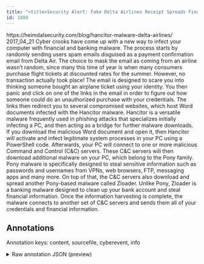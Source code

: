 ```yaml
---
title: "<title>Security Alert: Fake Delta Airlines Receipt Spreads Financial Malware</title>"
id: 1808
---
```


<title>Security Alert: Fake Delta Airlines Receipt Spreads Financial Malware</title>
<source> https://heimdalsecurity.com/blog/hancitor-malware-delta-airlines/ </source>
<date> 2017_04_21 </date>
<text>
Cyber crooks have come up with a new way to infect your computer with financial and banking malware.
The process starts by randomly sending users spam emails disguised as a payment confirmation email from Delta Air.
The choice to mask the email as coming from an airline wasn’t random, since many this time of year is when many consumers purchase flight tickets at discounted rates for the summer.
However, no transaction actually took place! The email is designed to scare you into thinking someone bought an airplane ticket using your identity. You then panic and click on one of the links in the email in order to figure out how someone could do an unauthorized purchase with your credentials.
The links then redirect you to several compromised websites, which host Word documents infected with the Hancitor malware.
Hancitor is a versatile malware frequently used in phishing attacks that specializes initially infecting a PC, and then acting as a bridge for further malware downloads.
If you download the malicious Word document and open it, then Hancitor will activate and infect legitimate system processes in your PC using a PowerShell code. Afterwards, your PC will connect to one or more malicious Command and Control (C&C) servers.
These C&C servers will then download additional malware on your PC, which belong to the Pony family.
Pony malware is specifically designed to steal sensitive information such as passwords and usernames from VPNs, web browsers, FTP, messaging apps and many more.
On top of that, the C&C servers also download and spread another Pony-based malware called Zloader. Unlike Pony, Zloader is a banking malware designed to clean up your bank account and steal financial information.
Once the information harvesting is complete, the malware connects to another set of C&C servers and sends them all of your credentials and financial information.
</text>



## Annotations

Annotation keys: content, sourcefile, cyberevent, info

<details>
<summary>Raw annotation JSON (preview)</summary>

```json
{
  "content": "Cyber crooks have come up with a new way to infect your computer with financial and banking malware. The process starts by randomly sending users spam emails disguised as a payment confirmation email\u00a0from Delta Air. The choice to mask the email as coming from an airline wasn\u2019t random, since many this time of year is when many consumers purchase flight tickets at discounted rates for the summer. However, no transaction actually took place!\u00a0The email is designed to scare you into thinking someone bought an airplane ticket using your identity. You then panic and click on one of the links in the email in order to figure out how someone could do an unauthorized purchase with your credentials. The links then redirect you to several compromised websites, which host Word documents infected with the Hancitor malware. Hancitor is a versatile malware\u00a0frequently used in\u00a0phishing attacks\u00a0that specializes initially infecting a PC, and then acting as a bridge for further malware downloads. If you download the malicious Word document and open it, then Hancitor will activate and infect legitimate system processes in your PC using a PowerShell code. Afterwards, your PC will connect to one or more malicious Command and Control (C&C) servers. These C&C servers will then download additional malware\u00a0on your PC, which belong to the Pony family. Pony malware\u00a0is specifically designed to steal sensitive information\u00a0such as passwords and usernames from VPNs, web browsers, FTP, messaging apps and many more. On top of that, the C&C servers also download and spread another Pony-based malware called Zloader. Unlike Pony, Zloader is a banking malware\u00a0designed to clean up your bank account and steal financial information. Once the information harvesting is complete, the malware connects to another set of C&C servers and sends them all of your credentials and financial information.",
  "sourcefile": "1808.txt",
  "cyberevent": {
    "hopper": [
      {
        "index": 0,
        "relation": "Same",
        "events": [
          {
            "index": "E2",
            "type": "Attack",
            "realis": "Generic",
            "nugget": {
              "startOffset": 158,
              "index": "T4",
              "endOffset": 170,
              "text": "disguised as"
            },
            "argument": [
              {
                "index": "T5",
                "text": "a payment confirmation email",
                "endOffset": 199,
                "role": {
                  "type": "Trusted-Entity"
                },
                "startOffset": 171,
                "type": "File"
              },
              {
                "index": "T6",
                "external_reference": {
                  "dbpediaURI": "http://dbpedia.org/resource/Delta_Air_Lines",
                  "wikidataid": "Q188920"
                },
                "endOffset": 214,
                "role": {
                  "type": "Trusted-Entity"
                },
                "text": "Delta Air",
                "startOffset": 205,
                "type": "Organization"
              },
              {
                "index": "T3",
                "text": "spam emails",
                "endOffset": 157,
                "role": {
                  "type": "Tool"
                },
                "startOffset": 146,
                "type": "File"
              }
            ],
            "subtype": "Phishing"
          },
          {
            "index": "E1",
            "type": "Attack",
            "realis": "Generic",
            "nugget": {
              "startOffset": 123,
              "index": "T1",
              "endOffset": 139,
              "text": "randomly sending"
            },
            "argument": [
              {
                "index": "T2",
                "text": "users",
                "endOffset": 145,
                "role": {
                  "type": "Victim"
      
```
</details>
